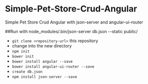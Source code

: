 # Simple-Pet-Store-Crud-Angular
Simple Pet Store Crud Angular with json-server and angular-ui-router

##Run with node_modules/.bin/json-server db.json --static public/

* `git clone <repository-url>` this repository
* change into the new directory
* `npm init`
* `bower init`
* `bower install angular --save`
* `bower install angular-ui-router --save`
* `create db.json`
* `npm install json-server --save`


